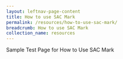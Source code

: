 ```yaml
---
layout: leftnav-page-content
title: How to use SAC Mark
permalink: /resources/how-to-use-sac-mark/
breadcrumb: How to use SAC Mark
collection_name: resources
---
```


Sample Test Page for How to Use SAC Mark
